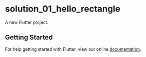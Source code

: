 # solution_01_hello_rectangle

A new Flutter project.

## Getting Started

For help getting started with Flutter, view our online
[documentation](http://flutter.io/).
